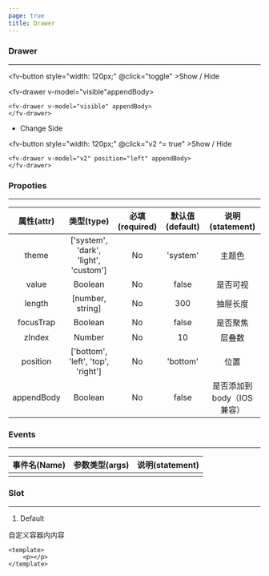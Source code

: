 ```yaml
---
page: true
title: Drawer
---
```


<script>
  export default {

    data(){
      return {
        visible:false,
        v2: false,
        theme:0
      }
    },
    methods:{
      toggle(){
        this.visible=!this.visible;
      }
    }, 
    computed:{
      divStyle(){
        if (this.$theme=='light'){
          return {
            backgroundColor:'#fff',
            padding:'20px',
            color:'#000',
          }
        }else{
          return {
            backgroundColor:'#000',
            padding:'20px',
            color:'#fff',
          }
        }
      },
    }

  }
</script>

### Drawer
---

<ClientOnly>

<fv-button style="width: 120px;" @click="toggle" >Show / Hide</fv-button>

<fv-drawer v-model="visible"appendBody>
</fv-drawer>

```vue
<fv-drawer v-model="visible" appendBody>
</fv-drawer>
```

- Change Side

<fv-button style="width: 120px;" @click="v2 ^= true" >Show / Hide</fv-button>

<fv-drawer v-model="v2" position="left" appendBody>
</fv-drawer>

```vue
<fv-drawer v-model="v2" position="left" appendBody>
</fv-drawer>
```

</ClientOnly>

### Propoties

---
| 属性(attr) |              类型(type)               | 必填(required) | 默认值(default) |      说明(statement)      |
|:----------:|:-------------------------------------:|:--------------:|:---------------:|:-------------------------:|
|   theme    | ['system', 'dark', 'light', 'custom'] |       No       |    'system'     |          主题色           |
|   value    |                Boolean                |       No       |      false      |         是否可视          |
|   length   |           [number, string]            |       No       |       300       |         抽屉长度          |
| focusTrap  |                Boolean                |       No       |      false      |         是否聚焦          |
|   zIndex   |                Number                 |       No       |       10        |          层叠数           |
|  position  |  ['bottom', 'left', 'top', 'right']   |       No       |    'bottom'     |           位置            |
| appendBody |                Boolean                |       No       |      false      | 是否添加到body（IOS兼容） |

### Events

---
| 事件名(Name) | 参数类型(args) | 说明(statement) |
|:------------:|:--------------:|:---------------:|
|              |                |                 |
  
### Slot
---
1. Default

自定义容器内内容

```vue
<template>
    <p></p>
</template>
```